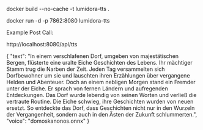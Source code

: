 docker build --no-cache -t lumidora-tts .

docker run -d -p 7862:8080 lumidora-tts





Example Post Call:


http://localhost:8080/api/tts

{
"text": "In einem verschlafenen Dorf, umgeben von majestätischen Bergen, flüsterte eine uralte Eiche Geschichten des Lebens. Ihr mächtiger Stamm trug die Narben der Zeit. Jeden Tag versammelten sich Dorfbewohner um sie und lauschten ihren Erzählungen über vergangene Helden und Abenteuer. Doch an einem nebligen Morgen stand ein Fremder unter der Eiche. Er sprach von fernen Ländern und aufregenden Entdeckungen. Das Dorf wurde lebendig von seinen Worten und verließ die vertraute Routine. Die Eiche schwieg, ihre Geschichten wurden von neuen ersetzt. So entdeckte das Dorf, dass Geschichten nicht nur in den Wurzeln der Vergangenheit, sondern auch in den Ästen der Zukunft schlummerten.",
"voice": "domoskanonos.onnx"
}
